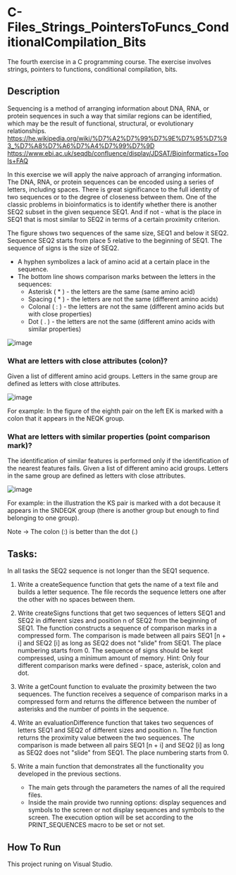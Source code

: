 # C-Files_Strings_PointersToFuncs_ConditionalCompilation_Bits

The fourth exercise in a C programming course. 
The exercise involves strings, pointers to functions, conditional compilation, bits.

## Description

Sequencing is a method of arranging information about DNA, RNA, or protein sequences in such a way that similar regions can be identified, which may be the result of functional, structural, or evolutionary relationships.
https://he.wikipedia.org/wiki/%D7%A2%D7%99%D7%9E%D7%95%D7%93_%D7%A8%D7%A6%D7%A4%D7%99%D7%9D
https://www.ebi.ac.uk/seqdb/confluence/display/JDSAT/Bioinformatics+Tools+FAQ

In this exercise we will apply the naive approach of arranging information.
The DNA, RNA, or protein sequences can be encoded using a series of letters, including spaces.
There is great significance to the full identity of two sequences or to the degree of closeness between them. One of the classic problems in bioinformatics is to identify whether there is another SEQ2 subset in the given sequence SEQ1. And if not - what is the place in SEQ1 that is most similar to SEQ2 in terms of a certain proximity criterion.

The figure shows two sequences of the same size, SEQ1 and below it SEQ2. Sequence SEQ2 starts from place 5 relative to the beginning of SEQ1. The sequence of signs is the size of SEQ2.
* A hyphen symbolizes a lack of amino acid at a certain place in the sequence.
* The bottom line shows comparison marks between the letters in the sequences:
    * Asterisk ( * ) - the letters are the same (same amino acid)
    * Spacing ( * ) - the letters are not the same (different amino acids)
    * Colonal ( : ) - the letters are not the same (different amino acids but with close properties)
    * Dot ( . ) - the letters are not the same (different amino acids with similar properties)

![image](https://user-images.githubusercontent.com/74857750/149570800-db1c3ce6-8ceb-4a70-8d28-38524bdf3f33.png)

### What are letters with close attributes (colon)?
Given a list of different amino acid groups.
Letters in the same group are defined as letters with close attributes.

![image](https://user-images.githubusercontent.com/74857750/149570911-67400647-e28e-4cc1-8278-1d575499ef09.png)

For example: In the figure of the eighth pair on the left EK is marked with a colon that it appears in the NEQK group.

### What are letters with similar properties (point comparison mark)?
The identification of similar features is performed only if the identification of the nearest features fails.
Given a list of different amino acid groups.
Letters in the same group are defined as letters with close attributes.

![image](https://user-images.githubusercontent.com/74857750/149571025-603341b2-eacc-40bc-afcb-583d32b19b5a.png)

For example: in the illustration the KS pair is marked with a dot because it appears in the SNDEQK group (there is another group but enough to find belonging to one group).

Note -> The colon (:) is better than the dot (.)

## Tasks:

In all tasks the SEQ2 sequence is not longer than the SEQ1 sequence.

1. Write a createSequence function that gets the name of a text file and builds a letter sequence. The file records the sequence letters one after the other with no spaces between them.

2. Write createSigns functions that get two sequences of letters SEQ1 and SEQ2 in different sizes and position n of SEQ2 from the beginning of SEQ1. The function constructs a sequence of comparison marks in a compressed form.
The comparison is made between all pairs SEQ1 [n + i] and SEQ2 [i] as long as SEQ2 does not "slide" from SEQ1. The place numbering starts from 0.
The sequence of signs should be kept compressed, using a minimum amount of memory.
Hint: Only four different comparison marks were defined - space, asterisk, colon and dot.

3. Write a getCount function to evaluate the proximity between the two sequences. The function receives a sequence of comparison marks in a compressed form and returns the difference between the number of asterisks and the number of points in the sequence.
 
4. Write an evaluationDifference function that takes two sequences of letters SEQ1 and SEQ2 of different sizes and position n. The function returns the proximity value between the two sequences. The comparison is made between all pairs SEQ1 [n + i] and SEQ2 [i] as long as SEQ2 does not "slide" from SEQ1. The place numbering starts from 0.

5. Write a main function that demonstrates all the functionality you developed in the previous sections.
    * The main gets through the parameters the names of all the required files.
    * Inside the main provide two running options: display sequences and symbols to the screen or not display sequences and symbols to the screen. The execution option will be         set according to the PRINT_SEQUENCES macro to be set or not set.

## How To Run 
This project runing on Visual Studio.
